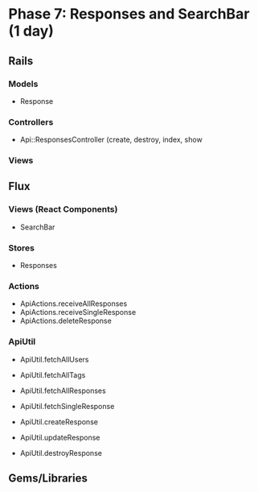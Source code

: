 # Phase 7: Responses and SearchBar (1 day)

## Rails
### Models
* Response

### Controllers
* Api::ResponsesController (create, destroy, index, show

### Views

## Flux
### Views (React Components)
* SearchBar

### Stores
* Responses

### Actions
* ApiActions.receiveAllResponses
* ApiActions.receiveSingleResponse
* ApiActions.deleteResponse

### ApiUtil
* ApiUtil.fetchAllUsers
* ApiUtil.fetchAllTags

* ApiUtil.fetchAllResponses
* ApiUtil.fetchSingleResponse
* ApiUtil.createResponse
* ApiUtil.updateResponse
* ApiUtil.destroyResponse

## Gems/Libraries
